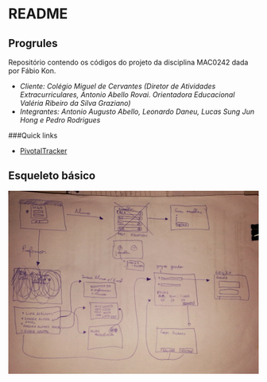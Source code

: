 # README

Progrules
---------

Repositório contendo os códigos do projeto da disciplina MAC0242 dada por Fábio Kon.

* *Cliente: Colégio Miguel de Cervantes (Diretor de Atividades Extracurriculares, Antonio Abello Rovai. Orientadora Educacional Valéria Ribeiro da Silva Graziano)*
* *Integrantes: Antonio Augusto Abello, Leonardo Daneu, Lucas Sung Jun Hong e Pedro Rodrigues*

###Quick links
* [PivotalTracker](https://www.pivotaltracker.com/n/projects/1423058)

Esqueleto básico
----------------

![alt text](https://github.com/blackjuice/Progrules/blob/master/images/sketchSkeleton.jpg?raw=true)
